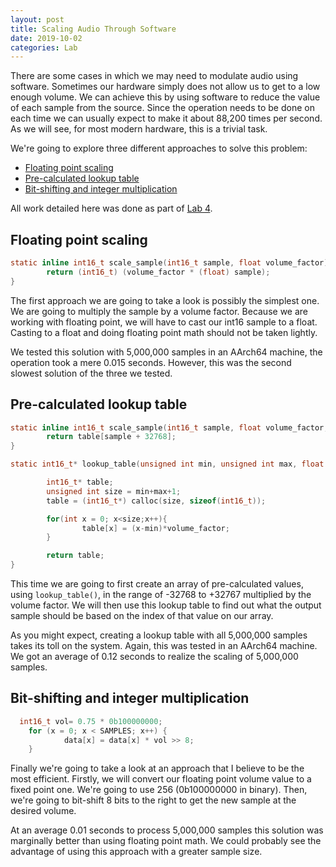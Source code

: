 ```yaml
---
layout: post
title: Scaling Audio Through Software
date: 2019-10-02
categories: Lab
---
```


There are some cases in which we may need to modulate audio using software. Sometimes our hardware simply does not allow us to get to a low enough volume. We can achieve this by using software to reduce the value of each sample from the source. Since the operation needs to be done on each time we can usually expect to make it about 88,200 times per second. As we will see, for most modern hardware, this is a trivial task.

We're going to explore three different approaches to solve this problem:

- [Floating point scaling](#floating-point-scaling)
- [Pre-calculated lookup table](#pre-calculated-lookup-table)
- [Bit-shifting and integer multiplication](#bit-shifting-and-integer-multiplication)

All work detailed here was done as part of [Lab 4].

## Floating point scaling

```c
static inline int16_t scale_sample(int16_t sample, float volume_factor) {
        return (int16_t) (volume_factor * (float) sample);
}
```

The first approach we are going to take a look is possibly the simplest one. We are going to multiply the sample by a volume factor. Because we are working with floating point, we will have to cast our int16 sample to a float. Casting to a float and doing floating point math should not be taken lightly.

We tested this solution with 5,000,000 samples in an AArch64 machine, the operation took a mere 0.015 seconds. However, this was the second slowest solution of the three we tested.

## Pre-calculated lookup table

```c
static inline int16_t scale_sample(int16_t sample, float volume_factor, int16_t* table) {
        return table[sample + 32768];
}

static int16_t* lookup_table(unsigned int min, unsigned int max, float volume_factor){

        int16_t* table;
        unsigned int size = min+max+1;
        table = (int16_t*) calloc(size, sizeof(int16_t));

        for(int x = 0; x<size;x++){
                table[x] = (x-min)*volume_factor;
        }

        return table;
}
```

This time we are going to first create an array of pre-calculated values, using `lookup_table()`, in the range of -32768 to +32767 multiplied by the volume factor. We will then use this lookup table to find out what the output sample should be based on the index of that value on our array.

As you might expect, creating a lookup table with all 5,000,000 samples takes its toll on the system. Again, this was tested in an AArch64 machine. We got an average of 0.12 seconds to realize the scaling of 5,000,000 samples.

## Bit-shifting and integer multiplication

```c
  int16_t vol= 0.75 * 0b100000000;
    for (x = 0; x < SAMPLES; x++) {
            data[x] = data[x] * vol >> 8;
    }
```

Finally we're going to take a look at an approach that I believe to be the most efficient. Firstly, we will convert our floating point volume value to a fixed point one. We're going to use 256 (0b100000000 in binary). Then, we're going to bit-shift 8 bits to the right to get the new sample at the desired volume.

At an average 0.01 seconds to process 5,000,000 samples this solution was marginally better than using floating point math. We could probably see the advantage of using this approach with a greater sample size.

[Lab 4]: https://wiki.cdot.senecacollege.ca/wiki/SPO600_Algorithm_Selection_Lab

